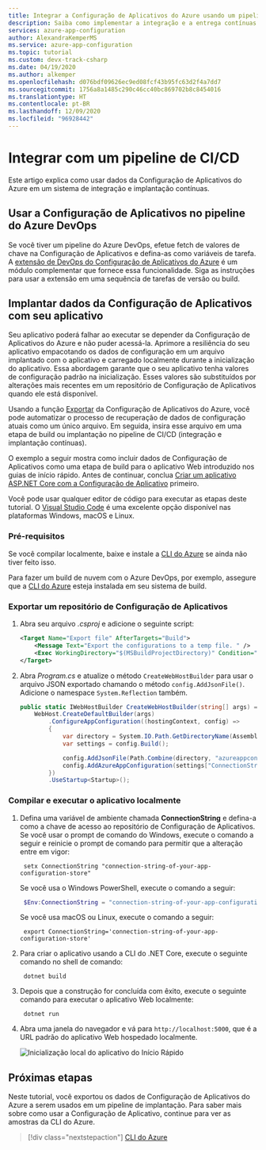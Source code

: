 ```yaml
---
title: Integrar a Configuração de Aplicativos do Azure usando um pipeline de integração e entrega contínuas
description: Saiba como implementar a integração e a entrega contínuas usando a Configuração de Aplicativos do Azure
services: azure-app-configuration
author: AlexandraKemperMS
ms.service: azure-app-configuration
ms.topic: tutorial
ms.custom: devx-track-csharp
ms.date: 04/19/2020
ms.author: alkemper
ms.openlocfilehash: d076bdf09626ec9ed08fcf43b95fc63d2f4a7dd7
ms.sourcegitcommit: 1756a8a1485c290c46cc40bc869702b8c8454016
ms.translationtype: HT
ms.contentlocale: pt-BR
ms.lasthandoff: 12/09/2020
ms.locfileid: "96928442"
---
```

# <a name="integrate-with-a-cicd-pipeline"></a>Integrar com um pipeline de CI/CD

Este artigo explica como usar dados da Configuração de Aplicativos do Azure em um sistema de integração e implantação contínuas.

## <a name="use-app-configuration-in-your-azure-devops-pipeline"></a>Usar a Configuração de Aplicativos no pipeline do Azure DevOps

Se você tiver um pipeline do Azure DevOps, efetue fetch de valores de chave na Configuração de Aplicativos e defina-as como variáveis de tarefa. A [extensão de DevOps do Configuração de Aplicativos do Azure](https://go.microsoft.com/fwlink/?linkid=2091063) é um módulo complementar que fornece essa funcionalidade. Siga as instruções para usar a extensão em uma sequência de tarefas de versão ou build.

## <a name="deploy-app-configuration-data-with-your-application"></a>Implantar dados da Configuração de Aplicativos com seu aplicativo

Seu aplicativo poderá falhar ao executar se depender da Configuração de Aplicativos do Azure e não puder acessá-la. Aprimore a resiliência do seu aplicativo empacotando os dados de configuração em um arquivo implantado com o aplicativo e carregado localmente durante a inicialização do aplicativo. Essa abordagem garante que o seu aplicativo tenha valores de configuração padrão na inicialização. Esses valores são substituídos por alterações mais recentes em um repositório de Configuração de Aplicativos quando ele está disponível.

Usando a função [Exportar](./howto-import-export-data.md#export-data) da Configuração de Aplicativos do Azure, você pode automatizar o processo de recuperação de dados de configuração atuais como um único arquivo. Em seguida, insira esse arquivo em uma etapa de build ou implantação no pipeline de CI/CD (integração e implantação contínuas).

O exemplo a seguir mostra como incluir dados de Configuração de Aplicativos como uma etapa de build para o aplicativo Web introduzido nos guias de início rápido. Antes de continuar, conclua [Criar um aplicativo ASP.NET Core com a Configuração de Aplicativo](./quickstart-aspnet-core-app.md) primeiro.

Você pode usar qualquer editor de código para executar as etapas deste tutorial. O [Visual Studio Code](https://code.visualstudio.com/) é uma excelente opção disponível nas plataformas Windows, macOS e Linux.

### <a name="prerequisites"></a>Pré-requisitos

Se você compilar localmente, baixe e instale a [CLI do Azure](/cli/azure/install-azure-cli?view=azure-cli-latest) se ainda não tiver feito isso.

Para fazer um build de nuvem com o Azure DevOps, por exemplo, assegure que a [CLI do Azure](/cli/azure/install-azure-cli?view=azure-cli-latest) esteja instalada em seu sistema de build.

### <a name="export-an-app-configuration-store"></a>Exportar um repositório de Configuração de Aplicativos

1. Abra seu arquivo *.csproj* e adicione o seguinte script:

    ```xml
    <Target Name="Export file" AfterTargets="Build">
        <Message Text="Export the configurations to a temp file. " />
        <Exec WorkingDirectory="$(MSBuildProjectDirectory)" Condition="$(ConnectionString) != ''" Command="az appconfig kv export -d file --path $(OutDir)\azureappconfig.json --format json --separator : --connection-string $(ConnectionString)" />
    </Target>
    ```
1. Abra *Program.cs* e atualize o método `CreateWebHostBuilder` para usar o arquivo JSON exportado chamando o método `config.AddJsonFile()`.  Adicione o namespace `System.Reflection` também.

    ```csharp
    public static IWebHostBuilder CreateWebHostBuilder(string[] args) =>
        WebHost.CreateDefaultBuilder(args)
            .ConfigureAppConfiguration((hostingContext, config) =>
            {
                var directory = System.IO.Path.GetDirectoryName(Assembly.GetExecutingAssembly().Location);
                var settings = config.Build();

                config.AddJsonFile(Path.Combine(directory, "azureappconfig.json"));
                config.AddAzureAppConfiguration(settings["ConnectionStrings:AppConfig"]);
            })
            .UseStartup<Startup>();
    ```

### <a name="build-and-run-the-app-locally"></a>Compilar e executar o aplicativo localmente

1. Defina uma variável de ambiente chamada **ConnectionString** e defina-a como a chave de acesso ao repositório de Configuração de Aplicativos. 
    Se você usar o prompt de comando do Windows, execute o comando a seguir e reinicie o prompt de comando para permitir que a alteração entre em vigor:

    ```console
     setx ConnectionString "connection-string-of-your-app-configuration-store"
    ```

    Se você usa o Windows PowerShell, execute o comando a seguir:

    ```powershell
     $Env:ConnectionString = "connection-string-of-your-app-configuration-store"
    ```

    Se você usa macOS ou Linux, execute o comando a seguir:

    ```console
     export ConnectionString='connection-string-of-your-app-configuration-store'
    ```

2. Para criar o aplicativo usando a CLI do .NET Core, execute o seguinte comando no shell de comando:

    ```console
     dotnet build
    ```

3. Depois que a construção for concluída com êxito, execute o seguinte comando para executar o aplicativo Web localmente:

    ```console
     dotnet run
    ```

4. Abra uma janela do navegador e vá para `http://localhost:5000`, que é a URL padrão do aplicativo Web hospedado localmente.

    ![Inicialização local do aplicativo do Início Rápido](./media/quickstarts/aspnet-core-app-launch-local.png)

## <a name="next-steps"></a>Próximas etapas

Neste tutorial, você exportou os dados de Configuração de Aplicativos do Azure a serem usados em um pipeline de implantação. Para saber mais sobre como usar a Configuração de Aplicativo, continue para ver as amostras da CLI do Azure.

> [!div class="nextstepaction"]
> [CLI do Azure](/cli/azure/appconfig?view=azure-cli-latest)